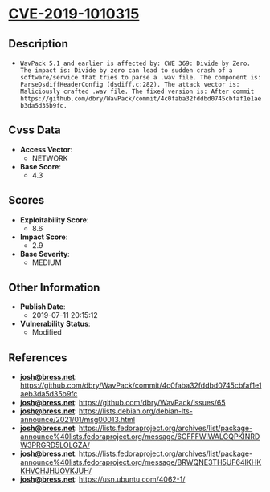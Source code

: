 
# [CVE-2019-1010315](https://github.com/dbry/WavPack/commit/4c0faba32fddbd0745cbfaf1e1aeb3da5d35b9fc)

## Description

- `WavPack 5.1 and earlier is affected by: CWE 369: Divide by Zero. The impact is: Divide by zero can lead to sudden crash of a software/service that tries to parse a .wav file. The component is: ParseDsdiffHeaderConfig (dsdiff.c:282). The attack vector is: Maliciously crafted .wav file. The fixed version is: After commit https://github.com/dbry/WavPack/commit/4c0faba32fddbd0745cbfaf1e1aeb3da5d35b9fc.`

## Cvss Data

- **Access Vector**:
  - NETWORK
- **Base Score**:
  - 4.3

## Scores

- **Exploitability Score**:
  - 8.6
- **Impact Score**:
  - 2.9
- **Base Severity**:
  - MEDIUM

## Other Information

- **Publish Date**:
  - 2019-07-11 20:15:12
- **Vulnerability Status**:
  - Modified

## References

- **josh@bress.net**: https://github.com/dbry/WavPack/commit/4c0faba32fddbd0745cbfaf1e1aeb3da5d35b9fc
- **josh@bress.net**: https://github.com/dbry/WavPack/issues/65
- **josh@bress.net**: https://lists.debian.org/debian-lts-announce/2021/01/msg00013.html
- **josh@bress.net**: https://lists.fedoraproject.org/archives/list/package-announce%40lists.fedoraproject.org/message/6CFFFWIWALGQPKINRDW3PRGRD5LOLGZA/
- **josh@bress.net**: https://lists.fedoraproject.org/archives/list/package-announce%40lists.fedoraproject.org/message/BRWQNE3TH5UF64IKHKKHVCHJHUOVKJUH/
- **josh@bress.net**: https://usn.ubuntu.com/4062-1/
